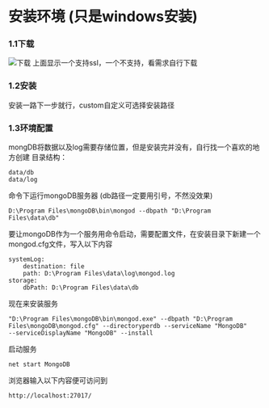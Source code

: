 # 安装环境  (只是windows安装)

### 1.1下载
![下载](http://120.25.163.238:8080/mongoDB/001.jpg)
上面显示一个支持ssl，一个不支持，看需求自行下载

### 1.2安装  
安装一路下一步就行，custom自定义可选择安装路径

### 1.3环境配置  

mongDB将数据以及log需要存储位置，但是安装完并没有，自行找一个喜欢的地方创建
目录结构：
```
data/db
data/log
```

命令下运行mongoDB服务器  (db路径一定要用引号，不然没效果)
```
D:\Program Files\mongoDB\bin\mongod --dbpath "D:\Program Files\data\db"
```

要让mongoDB作为一个服务用命令启动，需要配置文件，在安装目录下新建一个mongod.cfg文件，写入以下内容  

```
systemLog:
    destination: file
    path: D:\Program Files\data\log\mongod.log
storage:
    dbPath: D:\Program Files\data\db
```

现在来安装服务  
```
"D:\Program Files\mongoDB\bin\mongod.exe" --dbpath "D:\Program Files\mongoDB\mongod.cfg" --directoryperdb --serviceName "MongoDB"
--serviceDisplayName "MongoDB" --install
```

启动服务  
```
net start MongoDB
```

浏览器输入以下内容便可访问到
```
http://localhost:27017/
```
